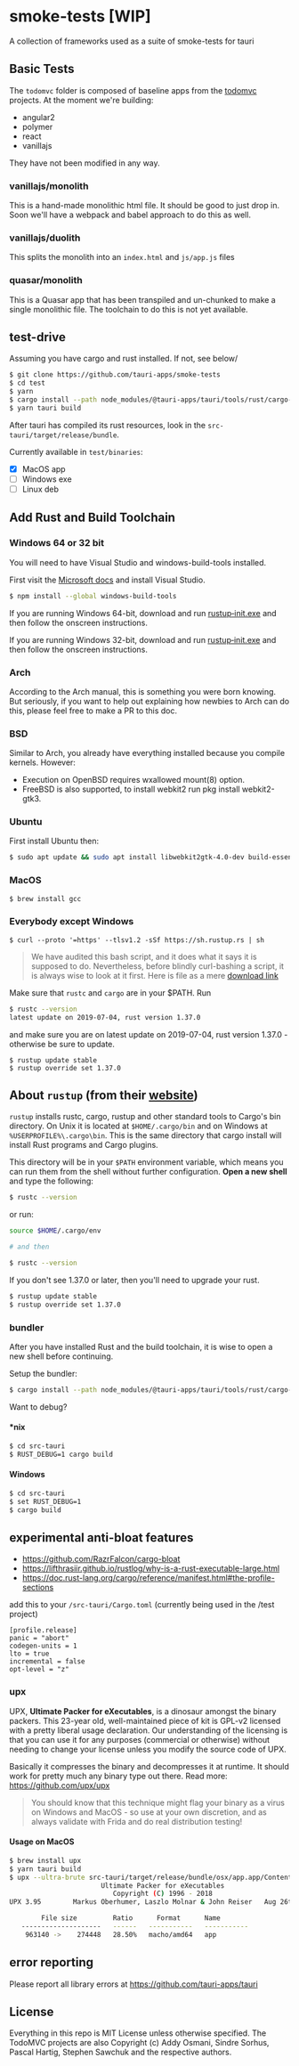 # smoke-tests [WIP]
A collection of frameworks used as a suite of smoke-tests for tauri

## Basic Tests
The `todomvc` folder is composed of baseline apps from the [todomvc](https://github.com/tastejs/todomvc) projects. At the moment we're building:
 - angular2
 - polymer
 - react
 - vanillajs

They have not been modified in any way.

### vanillajs/monolith
This is a hand-made monolithic html file. It should be good to just drop in. Soon we'll have a webpack and babel approach to do this as well.

### vanillajs/duolith
This splits the monolith into an `index.html` and `js/app.js` files

### quasar/monolith
This is a Quasar app that has been transpiled and un-chunked to make a single monolithic file. The toolchain to do this is not yet available.

## test-drive
Assuming you have cargo and rust installed. If not, see below/

```bash
$ git clone https://github.com/tauri-apps/smoke-tests
$ cd test
$ yarn
$ cargo install --path node_modules/@tauri-apps/tauri/tools/rust/cargo-tauri-bundle --force
$ yarn tauri build
```
After tauri has compiled its rust resources, look in the `src-tauri/target/release/bundle`.

Currently available in `test/binaries`:
- [x] MacOS app
- [ ] Windows exe
- [ ] Linux deb

## Add Rust and Build Toolchain

### Windows 64 or 32 bit
You will need to have Visual Studio and windows-build-tools installed.

First visit the [Microsoft docs](https://docs.microsoft.com/en-us/visualstudio/install/install-visual-studio?view=vs-2019) and install Visual Studio.
```bash
$ npm install --global windows-build-tools
```

If you are running Windows 64-bit, download and run [rustup‑init.exe](https://win.rustup.rs/x86_64) and then follow the onscreen instructions.

If you are running Windows 32-bit, download and run [rustup‑init.exe](https://win.rustup.rs/i686) and then follow the onscreen instructions.

### Arch
According to the Arch manual, this is something you were born knowing. But seriously, if you want to help out explaining how newbies to Arch can do this, please feel free to make a PR to this doc.

### BSD
Similar to Arch, you already have everything installed because you compile kernels. However:
- Execution on OpenBSD requires wxallowed mount(8) option.
- FreeBSD is also supported, to install webkit2 run pkg install webkit2-gtk3.

### Ubuntu
First install Ubuntu then:
```bash
$ sudo apt update && sudo apt install libwebkit2gtk-4.0-dev build-essential
```

### MacOS
```bash
$ brew install gcc
```

### Everybody except Windows
```
$ curl --proto '=https' --tlsv1.2 -sSf https://sh.rustup.rs | sh
```

> We have audited this bash script, and it does what it says it is supposed to do. Nevertheless, before blindly curl-bashing a script, it is always wise to look at it first. Here is file as a mere [download link](https://sh.rustup.rs)

Make sure that `rustc` and `cargo` are in your $PATH. Run
```bash
$ rustc --version
latest update on 2019-07-04, rust version 1.37.0
```
and make sure you are on latest update on 2019-07-04, rust version 1.37.0 - otherwise be sure to update.

```
$ rustup update stable
$ rustup override set 1.37.0
```


## About `rustup` (from their [website](https://rustup.rs))
`rustup` installs rustc, cargo, rustup and other standard tools to Cargo's bin directory. On Unix it is located at `$HOME/.cargo/bin` and on Windows at `%USERPROFILE%\.cargo\bin`. This is the same directory that cargo install will install Rust programs and Cargo plugins.

This directory will be in your `$PATH` environment variable, which means you can run them from the shell without further configuration. **Open a new shell** and type the following:

```bash
$ rustc --version
```
or run:

```bash
source $HOME/.cargo/env

# and then

$ rustc --version
```

If you don't see 1.37.0 or later, then you'll need to upgrade your rust.
 
```bash
$ rustup update stable
$ rustup override set 1.37.0
```

### bundler
After you have installed Rust and the build toolchain, it is wise to open a new shell before continuing.

Setup the bundler:
```bash
$ cargo install --path node_modules/@tauri-apps/tauri/tools/rust/cargo-tauri-bundle --force
```

Want to debug?
#### *nix

```bash
$ cd src-tauri
$ RUST_DEBUG=1 cargo build
```

#### Windows

```bash
$ cd src-tauri
$ set RUST_DEBUG=1
$ cargo build
```


## experimental anti-bloat features

- https://github.com/RazrFalcon/cargo-bloat
- https://lifthrasiir.github.io/rustlog/why-is-a-rust-executable-large.html
- https://doc.rust-lang.org/cargo/reference/manifest.html#the-profile-sections

add this to your `/src-tauri/Cargo.toml` (currently being used in the /test project)
```
[profile.release]
panic = "abort"
codegen-units = 1
lto = true
incremental = false
opt-level = "z"
```

### upx
UPX, **Ultimate Packer for eXecutables**, is a dinosaur amongst the binary packers. This 23-year old, well-maintained piece of kit is GPL-v2 licensed with a pretty liberal usage declaration. Our understanding of the licensing is that you can use it for any purposes (commercial or otherwise) without needing to change your license unless you modify the source code of UPX.

 Basically it compresses the binary and decompresses it at runtime. It should work for pretty much any binary type out there. Read more: https://github.com/upx/upx
 
> You should know that this technique might flag your binary as a virus on Windows and MacOS - so use at your own discretion, and as always validate with Frida and do real distribution testing!
 
#### Usage on MacOS
```bash
$ brew install upx
$ yarn tauri build
$ upx --ultra-brute src-tauri/target/release/bundle/osx/app.app/Contents/MacOS/app
                       Ultimate Packer for eXecutables
                          Copyright (C) 1996 - 2018
UPX 3.95        Markus Oberhumer, Laszlo Molnar & John Reiser   Aug 26th 2018

        File size         Ratio      Format      Name
   --------------------   ------   -----------   -----------
    963140 ->    274448   28.50%   macho/amd64   app 
```

## error reporting
Please report all library errors at https://github.com/tauri-apps/tauri 

## License
Everything in this repo is MIT License unless otherwise specified. The TodoMVC projects are also Copyright (c) Addy Osmani, Sindre Sorhus, Pascal Hartig, Stephen Sawchuk and the respective authors.
